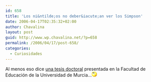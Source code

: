 ```yaml
---
id: 658
title: 'Los ni&ntilde;os no deber&iacute;an ver los Simpson'
date: 2006-04-17T02:35:32+02:00
author: Chavalina
layout: post
guid: http://www.wp.chavalina.net/?p=658
permalink: /2006/04/17/post-658/
categories:
  - Curiosidades
---
```

Al menos eso dice <a href="http://alberto666.blogspot.com/2006/04/los-nios-no-deberan-ver-los-simpson.html" target="_blank">una tesis doctoral</a> presentada en la Facultad de Educaci&oacute;n de la Universidad de Murcia&#8230;![emo](/imagenes/emoticonos/pensativo.gif)